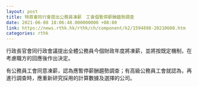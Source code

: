 ```yaml
---
layout: post
title: 特首會同行會提出公務員凍薪　工會倡暫停薪酬趨勢調查
date: 2021-06-08 18:06:48.000000000 +08:00
link: https://news.rthk.hk/rthk/ch/component/k2/1594898-20210608.htm
categories: rthk
---
```


行政長官會同行政會議提出全體公務員今個財政年度將凍薪，並將按既定機制，在考慮職方的回應後作出決定。

有公務員工會同意凍薪，認為應暫停薪酬趨勢調查；有高級公務員工會就認為，再進行調查時，應重新研究採用的計算數據及選擇的公司。

